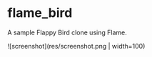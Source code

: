 # flame_bird

A sample Flappy Bird clone using Flame.

![screenshot](res/screenshot.png | width=100)
